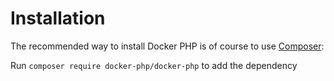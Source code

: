 # Installation

The recommended way to install Docker PHP is of course to use [Composer](http://getcomposer.org/):

Run `composer require docker-php/docker-php` to add the dependency
